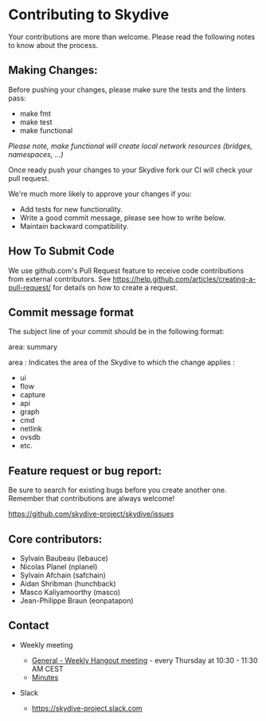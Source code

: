 Contributing to Skydive
========================

Your contributions are more than welcome. Please read the following notes to
know about the process.

Making Changes:
---------------

Before pushing your changes, please make sure the tests and the linters pass:

* make fmt
* make test
* make functional

_Please note, make functional will create local network resources
(bridges, namespaces, ...)_

Once ready push your changes to your Skydive fork our CI will check your
pull request.

We're much more likely to approve your changes if you:

* Add tests for new functionality.
* Write a good commit message, please see how to write below.
* Maintain backward compatibility.

How To Submit Code
------------------

We use github.com's Pull Request feature to receive code contributions from
external contributors. See
https://help.github.com/articles/creating-a-pull-request/ for details on
how to create a request.

Commit message format
---------------------

The subject line of your commit should be in the following format:

area: summary

area :
Indicates the area of the Skydive to which the change applies :

* ui
* flow
* capture
* api
* graph
* cmd
* netlink
* ovsdb
* etc.

Feature request or bug report:
------------------------------

Be sure to search for existing bugs before you create another one.
Remember that contributions are always welcome!

https://github.com/skydive-project/skydive/issues

Core contributors:
------------------

* Sylvain Baubeau (lebauce)
* Nicolas Planel (nplanel)
* Sylvain Afchain (safchain)
* Aidan Shribman (hunchback)
* Masco Kaliyamoorthy (masco)
* Jean-Philippe Braun (eonpatapon)

Contact
-------

* Weekly meeting
    * [General - Weekly Hangout meeting](https://meet.jit.si/skydive-project) - every Thursday at 10:30 - 11:30 AM CEST
    * [Minutes](https://docs.google.com/document/d/1eri4vyjmAwxiWs2Kp4HYdCUDWACF_HXZDrDL8WcPF-o/edit?ts=5d946ad5#heading=h.g8f8gdfq0un9)

* Slack
    * https://skydive-project.slack.com
